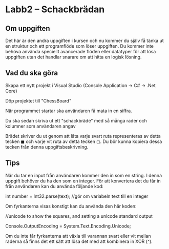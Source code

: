 # Labb2 – Schackbrädan
## Om uppgiften
Det här är den andra uppgiften i kursen och nu kommer du själv få tänka ut en struktur och ett programflöde som löser uppgiften. Du kommer inte behöva använda speciellt avancerade flöden eller datatyper för att lösa uppgiften utan det handlar snarare om att hitta en logisk lösning.

## Vad du ska göra
Skapa ett nytt projekt i Visual Studio (Console Application → C# → .Net Core)

Döp projektet till "ChessBoard"

När programmet startar ska användaren få mata in en siffra.

Du ska sedan skriva ut ett "schackbräde" med så många rader och kolumner som användaren angav

Brädet skriver du ut genom att låta varje svart ruta representeras av detta tecken ◼︎ och varje vit ruta av detta tecken ◻︎. Du bör kunna kopiera dessa tecken från denna uppgiftsbeskrivning.

## Tips
När du tar en input från användaren kommer den in som en string. I denna uppgift behöver du ha den som en integer. För att konvertera det du får in från användaren kan du använda följande kod:

int number = Int32.parse(text); //gör om variabeln text till en integer

Om fyrkanterna visas konstigt kan du använda den här koden:

//unicode to show the squares, and setting a unicode standard output

Console.OutputEncoding = System.Text.Encoding.Unicode;

Om du inte får fyrkanterna att växla till varannan svart eller vit mellan raderna så finns det ett sätt att lösa det med att kombinera in XOR (^).
